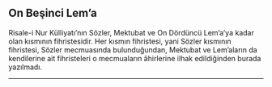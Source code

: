 ## On Beşinci Lem’a
Risale-i Nur Külliyatı’nın Sözler, Mektubat ve On Dördüncü Lem’a’ya kadar olan kısmının fihristesidir. Her kısmın fihristesi, yani Sözler kısmının fihristesi, Sözler mecmuasında bulunduğundan, Mektubat ve Lem’aların da kendilerine ait fihristeleri o mecmuaların âhirlerine ilhak edildiğinden burada yazılmadı.

***

